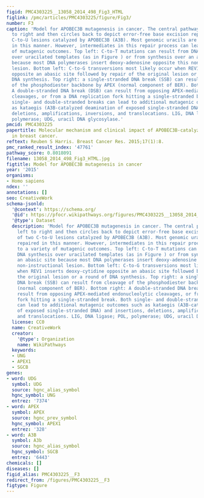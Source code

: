 ```yaml
---
figid: PMC4303225__13058_2014_498_Fig3_HTML
figlink: /pmc/articles/PMC4303225/figure/Fig3/
number: F3
caption: 'Model for APOBEC3B mutagenesis in cancer. The central pathway goes left
  to right and then circles back to depict error-free base excision repair of two
  C-to-U lesions catalyzed by APOBEC3B (A3B). Most genomic uracils are probably repaired
  in this manner. However, intermediates in this repair process can lead to a variety
  of mutagenic outcomes. Top left: C-to-T mutations can result from DNA synthesis
  over uracilated templates (as in Figure ) or from synthesis over an abasic site
  because most DNA polymerases insert deoxy-adenosine opposite this non-instructional
  lesion. Bottom left: C-to-G transversions most likely occur when REV1 inserts deoxy-cytidine
  opposite an abasic site followed by repair of the original lesion or a round of
  DNA synthesis. Top right: a single-stranded DNA break (SSB) can result from cleavage
  of the phosphodiester backbone by APEX (normal component of BER). Bottom right:
  A double-stranded DNA break (DSB) can result from opposing APEX-mediated endonucleolytic
  cleavages, or from a DNA replication fork hitting a single-stranded break. Both
  single- and double-stranded breaks can lead to additional mutagenic outcomes such
  as kataegis (A3B-catalyzed deamination of exposed single-stranded DNA) and insertions,
  deletions, amplifications, inversions, and translocations. LIG, DNA ligase; POL,
  polymerase; UDG, uracil DNA glycosylase.'
pmcid: PMC4303225
papertitle: Molecular mechanism and clinical impact of APOBEC3B-catalyzed mutagenesis
  in breast cancer.
reftext: Reuben S Harris. Breast Cancer Res. 2015;17(1):8.
pmc_ranked_result_index: '47761'
pathway_score: 0.8018091
filename: 13058_2014_498_Fig3_HTML.jpg
figtitle: Model for APOBEC3B mutagenesis in cancer
year: '2015'
organisms:
- Homo sapiens
ndex: ''
annotations: []
seo: CreativeWork
schema-jsonld:
  '@context': https://schema.org/
  '@id': https://pfocr.wikipathways.org/figures/PMC4303225__13058_2014_498_Fig3_HTML.html
  '@type': Dataset
  description: 'Model for APOBEC3B mutagenesis in cancer. The central pathway goes
    left to right and then circles back to depict error-free base excision repair
    of two C-to-U lesions catalyzed by APOBEC3B (A3B). Most genomic uracils are probably
    repaired in this manner. However, intermediates in this repair process can lead
    to a variety of mutagenic outcomes. Top left: C-to-T mutations can result from
    DNA synthesis over uracilated templates (as in Figure ) or from synthesis over
    an abasic site because most DNA polymerases insert deoxy-adenosine opposite this
    non-instructional lesion. Bottom left: C-to-G transversions most likely occur
    when REV1 inserts deoxy-cytidine opposite an abasic site followed by repair of
    the original lesion or a round of DNA synthesis. Top right: a single-stranded
    DNA break (SSB) can result from cleavage of the phosphodiester backbone by APEX
    (normal component of BER). Bottom right: A double-stranded DNA break (DSB) can
    result from opposing APEX-mediated endonucleolytic cleavages, or from a DNA replication
    fork hitting a single-stranded break. Both single- and double-stranded breaks
    can lead to additional mutagenic outcomes such as kataegis (A3B-catalyzed deamination
    of exposed single-stranded DNA) and insertions, deletions, amplifications, inversions,
    and translocations. LIG, DNA ligase; POL, polymerase; UDG, uracil DNA glycosylase.'
  license: CC0
  name: CreativeWork
  creator:
    '@type': Organization
    name: WikiPathways
  keywords:
  - UNG
  - APEX1
  - SGCB
genes:
- word: UDG
  symbol: UDG
  source: hgnc_alias_symbol
  hgnc_symbol: UNG
  entrez: '7374'
- word: APEX
  symbol: APEX
  source: hgnc_prev_symbol
  hgnc_symbol: APEX1
  entrez: '328'
- word: A3B
  symbol: A3b
  source: hgnc_alias_symbol
  hgnc_symbol: SGCB
  entrez: '6443'
chemicals: []
diseases: []
figid_alias: PMC4303225__F3
redirect_from: /figures/PMC4303225__F3
figtype: Figure
---
```

